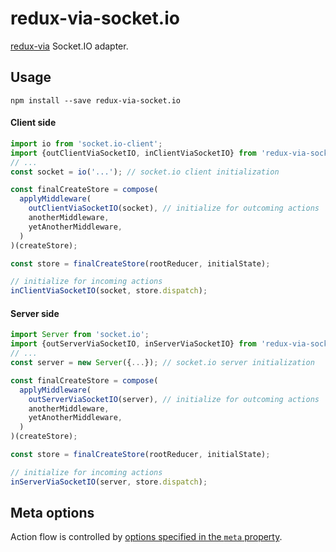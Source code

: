 redux-via-socket.io
===================

[redux-via](https://github.com/rstuven/redux-via) Socket.IO adapter.

## Usage

```
npm install --save redux-via-socket.io
```

#### Client side

```js
import io from 'socket.io-client';
import {outClientViaSocketIO, inClientViaSocketIO} from 'redux-via-socket.io';
// ...
const socket = io('...'); // socket.io client initialization

const finalCreateStore = compose(
  applyMiddleware(
    outClientViaSocketIO(socket), // initialize for outcoming actions
    anotherMiddleware,
    yetAnotherMiddleware,
  )
)(createStore);

const store = finalCreateStore(rootReducer, initialState);

// initialize for incoming actions
inClientViaSocketIO(socket, store.dispatch);

```

#### Server side

```js
import Server from 'socket.io';
import {outServerViaSocketIO, inServerViaSocketIO} from 'redux-via-socket.io';
// ...
const server = new Server({...}); // socket.io server initialization

const finalCreateStore = compose(
  applyMiddleware(
    outServerViaSocketIO(server), // initialize for outcoming actions
    anotherMiddleware,
    yetAnotherMiddleware,
  )
)(createStore);

const store = finalCreateStore(rootReducer, initialState);

// initialize for incoming actions
inServerViaSocketIO(server, store.dispatch);

```

## Meta options

Action flow is controlled by [options specified in the `meta` property](https://github.com/rstuven/redux-via#meta-options).
